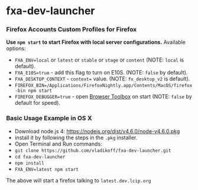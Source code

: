 # fxa-dev-launcher

### Firefox Accounts Custom Profiles for Firefox

**Use `npm start` to start Firefox with local server configurations.**
Available options:

* `FXA_ENV=local` or `latest` or `stable` or `stage` or `content` (NOTE: `local` is default).
* `FXA_E10S=true` - add this flag to turn on E10S. (NOTE: `false` by default).
* `FXA_DESKTOP_CONTEXT` - `context=` value. (NOTE: `fx_desktop_v2` is default).
* `FIREFOX_BIN=/Applications/FirefoxNightly.app/Contents/MacOS/firefox-bin npm start`
* `FIREFOX_DEBUGGER=true` - open [Browser Toolbox](https://developer.mozilla.org/en-US/docs/Tools/Browser_Toolbox) on start (NOTE: `false` by default for speed).

### Basic Usage Example in OS X

* Download node.js 4: https://nodejs.org/dist/v4.6.0/node-v4.6.0.pkg
* install it by following the steps in the `.pkg` installer.
* Open Terminal and Run commands:
* `git clone https://github.com/vladikoff/fxa-dev-launcher.git`
* `cd fxa-dev-launcher`
* `npm install`
* `FXA_ENV=latest npm start`

The above will start a firefox talking to `latest.dev.lcip.org`
